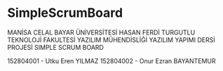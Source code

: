 # SimpleScrumBoard

MANİSA CELAL BAYAR ÜNİVERSİTESİ
HASAN FERDİ TURGUTLU TEKNOLOJİ FAKULTESİ
YAZILIM MÜHENDİSLİĞİ
YAZILIM YAPIMI DERSİ PROJESİ
SIMPLE SCRUM BOARD

152804001 - Utku Eren YILMAZ 
152804002 - Onur Ezran BAYANTEMUR
